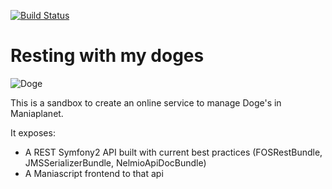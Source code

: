 [![Build Status](https://travis-ci.org/manialib/wow.svg?branch=master)](https://travis-ci.org/manialib/wow)

# Resting with my doges

![Doge](http://upload.wikimedia.org/wikipedia/en/5/5f/Original_Doge_meme.jpg)

This is a sandbox to create an online service to manage Doge's in Maniaplanet.

It exposes:
 - A REST Symfony2 API built with current best practices (FOSRestBundle, JMSSerializerBundle, NelmioApiDocBundle)
 - A Maniascript frontend to that api
 
